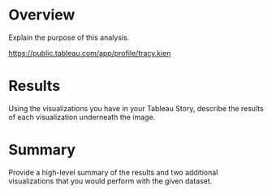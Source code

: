 # Overview
Explain the purpose of this analysis.

https://public.tableau.com/app/profile/tracy.kien

# Results
Using the visualizations you have in your Tableau Story, describe the results of each visualization underneath the image.

# Summary
Provide a high-level summary of the results and two additional visualizations that you would perform with the given dataset.
